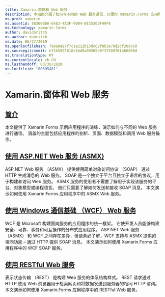```yaml
---
title: Xamarin.窗体和 Web 服务
description: 本指南介绍了如何与不同的 Web 服务通信，以便向 Xamarin.Forms 应用程序提供创建、读取、更新和删除 （CRUD） 功能。 涵盖的主题包括与 ASMX 服务、WCF 服务、REST 服务通信。
ms.prod: xamarin
ms.assetid: 8B360BDA-E4E3-4A3F-9004-0E35362F49F8
ms.technology: xamarin-forms
author: davidbritch
ms.author: dabritch
ms.date: 06/27/2019
ms.openlocfilehash: 799a0a97f7c1a212b10dc62f8b3e7bd2cf2060c8
ms.sourcegitcommit: bf3b5925018e1bd6a00505e9f37500761b66809d
ms.translationtype: MT
ms.contentlocale: zh-CN
ms.lasthandoff: 03/30/2020
ms.locfileid: "80395461"
---
```

# <a name="xamarinforms-and-web-services"></a>Xamarin.窗体和 Web 服务

## <a name="introduction"></a>[简介](introduction.md)

本文提供了 Xamarin.Forms 示例应用程序的演练，演示如何与不同的 Web 服务进行通信。 涵盖的主题包括应用程序的剖析、页面、数据模型和调用 Web 服务操作。

## <a name="consume-an-aspnet-web-service-asmx"></a>[使用 ASP.NET Web 服务 (ASMX)](~/xamarin-forms/data-cloud/web-services/asmx.md)

ASP.NET Web 服务 （ASMX） 提供使用简单对象访问协议 （SOAP） 通过 HTTP 生成消息的 Web 服务。 SOAP 是一个独立于平台且独立于语言的协议，用于构建和访问 Web 服务。 ASMX 服务的使用者不需要了解用于实现该服务的平台、对象模型或编程语言。 他们只需要了解如何发送和接收 SOAP 消息。 本文演示如何使用 Xamarin.Forms 应用程序中的 ASMX Web 服务。

## <a name="consume-a-windows-communication-foundation-wcf-web-service"></a>[使用 Windows 通信基础 （WCF） Web 服务](~/xamarin-forms/data-cloud/web-services/wcf.md)

WCF 是 Microsoft 构建面向服务的应用程序的统一框架。 它使开发人员能够构建安全、可靠、事务和可互操作的分布式应用程序。 ASP.NET Web 服务 （ASMX） 和 WCF 之间存在差异，但请务必了解，WCF 支持与 ASMX 提供的相同功能 – 通过 HTTP 提供 SOAP 消息。 本文演示如何使用 Xamarin.Forms 应用程序中的 WCF SOAP 服务。

## <a name="consume-a-restful-web-service"></a>[使用 RESTful Web 服务](~/xamarin-forms/data-cloud/web-services/rest.md)

表示状态传输 （REST） 是构建 Web 服务的体系结构样式。 REST 请求通过 HTTP 使用 Web 浏览器用于检索网页和将数据发送到服务器的相同 HTTP 谓词。 本文演示如何使用 Xamarin.Forms 应用程序中的 RESTful Web 服务。

